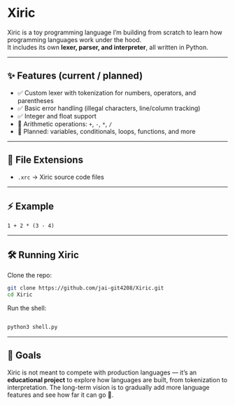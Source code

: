 
# Xiric

Xiric is a toy programming language I’m building from scratch to learn how programming languages work under the hood.  
It includes its own **lexer, parser, and interpreter**, all written in Python.

---

## ✨ Features (current / planned)

- ✅ Custom lexer with tokenization for numbers, operators, and parentheses  
- ✅ Basic error handling (illegal characters, line/column tracking)  
- ✅ Integer and float support  
- 🔄 Arithmetic operations: `+`, `-`, `*`, `/`  
- 🔄 Planned: variables, conditionals, loops, functions, and more  

---

## 📂 File Extensions

- `.xrc` → Xiric source code files  

---

## ⚡ Example

```xrc
1 + 2 * (3 - 4)
````

---

## 🛠️ Running Xiric

Clone the repo:

```bash
git clone https://github.com/jai-git4208/Xiric.git
cd Xiric
```

Run the shell:

```bash

python3 shell.py
```

---

## 🎯 Goals

Xiric is not meant to compete with production languages — it’s an **educational project** to explore how languages are built, from tokenization to interpretation.
The long-term vision is to gradually add more language features and see how far it can go 🚀.

